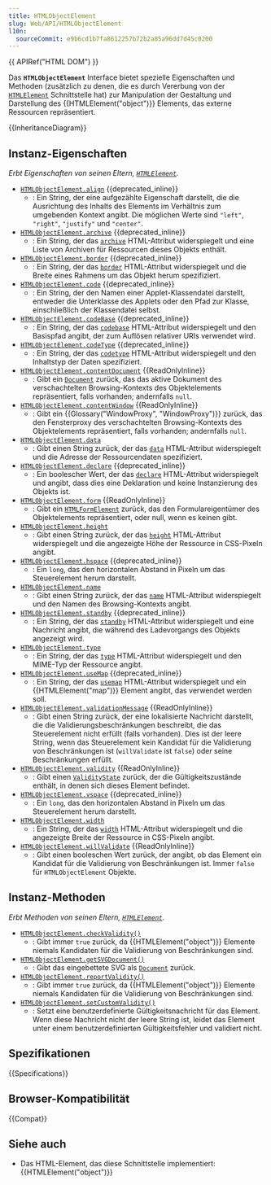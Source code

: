 ```yaml
---
title: HTMLObjectElement
slug: Web/API/HTMLObjectElement
l10n:
  sourceCommit: e9b6cd1b7fa8612257b72b2a85a96dd7d45c0200
---
```


{{ APIRef("HTML DOM") }}

Das **`HTMLObjectElement`** Interface bietet spezielle Eigenschaften und Methoden (zusätzlich zu denen, die es durch Vererbung von der [`HTMLElement`](/de/docs/Web/API/HTMLElement) Schnittstelle hat) zur Manipulation der Gestaltung und Darstellung des {{HTMLElement("object")}} Elements, das externe Ressourcen repräsentiert.

{{InheritanceDiagram}}

## Instanz-Eigenschaften

_Erbt Eigenschaften von seinen Eltern, [`HTMLElement`](/de/docs/Web/API/HTMLElement)._

- [`HTMLObjectElement.align`](/de/docs/Web/API/HTMLObjectElement/align) {{deprecated_inline}}
  - : Ein String, der eine aufgezählte Eigenschaft darstellt, die die Ausrichtung des Inhalts des Elements im Verhältnis zum umgebenden Kontext angibt. Die möglichen Werte sind `"left"`, `"right"`, `"justify"` und `"center"`.
- [`HTMLObjectElement.archive`](/de/docs/Web/API/HTMLObjectElement/archive) {{deprecated_inline}}
  - : Ein String, der das [`archive`](/de/docs/Web/HTML/Reference/Elements/object#archive) HTML-Attribut widerspiegelt und eine Liste von Archiven für Ressourcen dieses Objekts enthält.
- [`HTMLObjectElement.border`](/de/docs/Web/API/HTMLObjectElement/border) {{deprecated_inline}}
  - : Ein String, der das [`border`](/de/docs/Web/HTML/Reference/Elements/object#border) HTML-Attribut widerspiegelt und die Breite eines Rahmens um das Objekt herum spezifiziert.
- [`HTMLObjectElement.code`](/de/docs/Web/API/HTMLObjectElement/code) {{deprecated_inline}}
  - : Ein String, der den Namen einer Applet-Klassendatei darstellt, entweder die Unterklasse des Applets oder den Pfad zur Klasse, einschließlich der Klassendatei selbst.
- [`HTMLObjectElement.codeBase`](/de/docs/Web/API/HTMLObjectElement/codeBase) {{deprecated_inline}}
  - : Ein String, der das [`codebase`](/de/docs/Web/HTML/Reference/Elements/object#codebase) HTML-Attribut widerspiegelt und den Basispfad angibt, der zum Auflösen relativer URIs verwendet wird.
- [`HTMLObjectElement.codeType`](/de/docs/Web/API/HTMLObjectElement/codeType) {{deprecated_inline}}
  - : Ein String, der das [`codetype`](/de/docs/Web/HTML/Reference/Elements/object#codetype) HTML-Attribut widerspiegelt und den Inhaltstyp der Daten spezifiziert.
- [`HTMLObjectElement.contentDocument`](/de/docs/Web/API/HTMLObjectElement/contentDocument) {{ReadOnlyInline}}
  - : Gibt ein [`Document`](/de/docs/Web/API/Document) zurück, das das aktive Dokument des verschachtelten Browsing-Kontexts des Objektelements repräsentiert, falls vorhanden; andernfalls `null`.
- [`HTMLObjectElement.contentWindow`](/de/docs/Web/API/HTMLObjectElement/contentWindow) {{ReadOnlyInline}}
  - : Gibt ein {{Glossary("WindowProxy", "WindowProxy")}} zurück, das den Fensterproxy des verschachtelten Browsing-Kontexts des Objektelements repräsentiert, falls vorhanden; andernfalls `null`.
- [`HTMLObjectElement.data`](/de/docs/Web/API/HTMLObjectElement/data)
  - : Gibt einen String zurück, der das [`data`](/de/docs/Web/HTML/Reference/Elements/object#data) HTML-Attribut widerspiegelt und die Adresse der Ressourcendaten spezifiziert.
- [`HTMLObjectElement.declare`](/de/docs/Web/API/HTMLObjectElement/declare) {{deprecated_inline}}
  - : Ein boolescher Wert, der das [`declare`](/de/docs/Web/HTML/Reference/Elements/object#declare) HTML-Attribut widerspiegelt und angibt, dass dies eine Deklaration und keine Instanzierung des Objekts ist.
- [`HTMLObjectElement.form`](/de/docs/Web/API/HTMLObjectElement/form) {{ReadOnlyInline}}
  - : Gibt ein [`HTMLFormElement`](/de/docs/Web/API/HTMLFormElement) zurück, das den Formulareigentümer des Objektelements repräsentiert, oder null, wenn es keinen gibt.
- [`HTMLObjectElement.height`](/de/docs/Web/API/HTMLObjectElement/height)
  - : Gibt einen String zurück, der das [`height`](/de/docs/Web/HTML/Reference/Elements/object#height) HTML-Attribut widerspiegelt und die angezeigte Höhe der Ressource in CSS-Pixeln angibt.
- [`HTMLObjectElement.hspace`](/de/docs/Web/API/HTMLObjectElement/hspace) {{deprecated_inline}}
  - : Ein `long`, das den horizontalen Abstand in Pixeln um das Steuerelement herum darstellt.
- [`HTMLObjectElement.name`](/de/docs/Web/API/HTMLObjectElement/name)
  - : Gibt einen String zurück, der das [`name`](/de/docs/Web/HTML/Reference/Elements/object#name) HTML-Attribut widerspiegelt und den Namen des Browsing-Kontexts angibt.
- [`HTMLObjectElement.standby`](/de/docs/Web/API/HTMLObjectElement/standby) {{deprecated_inline}}
  - : Ein String, der das [`standby`](/de/docs/Web/HTML/Reference/Elements/object#standby) HTML-Attribut widerspiegelt und eine Nachricht angibt, die während des Ladevorgangs des Objekts angezeigt wird.
- [`HTMLObjectElement.type`](/de/docs/Web/API/HTMLObjectElement/type)
  - : Ein String, der das [`type`](/de/docs/Web/HTML/Reference/Elements/object#type) HTML-Attribut widerspiegelt und den MIME-Typ der Ressource angibt.
- [`HTMLObjectElement.useMap`](/de/docs/Web/API/HTMLObjectElement/useMap) {{deprecated_inline}}
  - : Ein String, der das [`usemap`](/de/docs/Web/HTML/Reference/Elements/object#usemap) HTML-Attribut widerspiegelt und ein {{HTMLElement("map")}} Element angibt, das verwendet werden soll.
- [`HTMLObjectElement.validationMessage`](/de/docs/Web/API/HTMLObjectElement/validationMessage) {{ReadOnlyInline}}
  - : Gibt einen String zurück, der eine lokalisierte Nachricht darstellt, die die Validierungsbeschränkungen beschreibt, die das Steuerelement nicht erfüllt (falls vorhanden). Dies ist der leere String, wenn das Steuerelement kein Kandidat für die Validierung von Beschränkungen ist (`willValidate` ist `false`) oder seine Beschränkungen erfüllt.
- [`HTMLObjectElement.validity`](/de/docs/Web/API/HTMLObjectElement/validity) {{ReadOnlyInline}}
  - : Gibt einen [`ValidityState`](/de/docs/Web/API/ValidityState) zurück, der die Gültigkeitszustände enthält, in denen sich dieses Element befindet.
- [`HTMLObjectElement.vspace`](/de/docs/Web/API/HTMLObjectElement/vspace) {{deprecated_inline}}
  - : Ein `long`, das den horizontalen Abstand in Pixeln um das Steuerelement herum darstellt.
- [`HTMLObjectElement.width`](/de/docs/Web/API/HTMLObjectElement/width)
  - : Ein String, der das [`width`](/de/docs/Web/HTML/Reference/Elements/object#width) HTML-Attribut widerspiegelt und die angezeigte Breite der Ressource in CSS-Pixeln angibt.
- [`HTMLObjectElement.willValidate`](/de/docs/Web/API/HTMLObjectElement/willValidate) {{ReadOnlyInline}}
  - : Gibt einen booleschen Wert zurück, der angibt, ob das Element ein Kandidat für die Validierung von Beschränkungen ist. Immer `false` für `HTMLObjectElement` Objekte.

## Instanz-Methoden

_Erbt Methoden von seinen Eltern, [`HTMLElement`](/de/docs/Web/API/HTMLElement)._

- [`HTMLObjectElement.checkValidity()`](/de/docs/Web/API/HTMLObjectElement/checkValidity)
  - : Gibt immer `true` zurück, da {{HTMLElement("object")}} Elemente niemals Kandidaten für die Validierung von Beschränkungen sind.
- [`HTMLObjectElement.getSVGDocument()`](/de/docs/Web/API/HTMLObjectElement/getSVGDocument)
  - : Gibt das eingebettete SVG als [`Document`](/de/docs/Web/API/Document) zurück.
- [`HTMLObjectElement.reportValidity()`](/de/docs/Web/API/HTMLObjectElement/reportValidity)
  - : Gibt immer `true` zurück, da {{HTMLElement("object")}} Elemente niemals Kandidaten für die Validierung von Beschränkungen sind.
- [`HTMLObjectElement.setCustomValidity()`](/de/docs/Web/API/HTMLObjectElement/setCustomValidity)
  - : Setzt eine benutzerdefinierte Gültigkeitsnachricht für das Element. Wenn diese Nachricht nicht der leere String ist, leidet das Element unter einem benutzerdefinierten Gültigkeitsfehler und validiert nicht.

## Spezifikationen

{{Specifications}}

## Browser-Kompatibilität

{{Compat}}

## Siehe auch

- Das HTML-Element, das diese Schnittstelle implementiert: {{HTMLElement("object")}}
